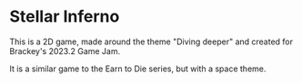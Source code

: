 # Stellar Inferno

This is a 2D game, made around the theme "Diving deeper" and created for Brackey's 2023.2 Game Jam.

It is a similar game to the Earn to Die series, but with a space theme.
